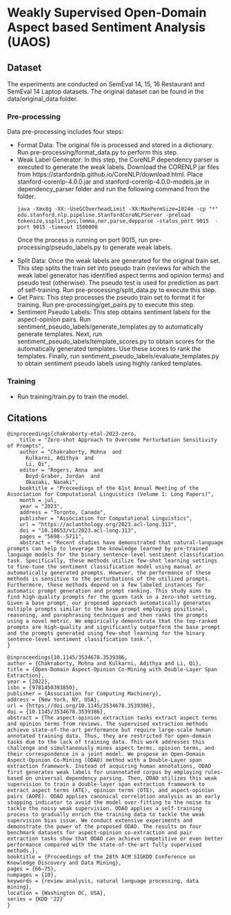 <html>
<h1>Weakly Supervised Open-Domain Aspect based Sentiment Analysis (UAOS)</h1>

<h2> Dataset </h2>

The experiments are conducted on SemEval 14, 15, 16 Restaurant and SemEval 14 Laptop datasets.
The original dataset can be found in the data/original_data folder.

<h3> Pre-processing </h3>
Data pre-processing includes four steps:
<ul>
<li>Format Data: The original file is processed and stored in a dictionary.
Run pre-processing/format_data.py to perform this step.</li>
<li>Weak Label Generator: In this step, the CoreNLP dependency parser is executed
to generate the weak labels. 
Download the CORENLP jar files from https://stanfordnlp.github.io/CoreNLP/download.html.
Place stanford-corenlp-4.0.0.jar and stanford-corenlp-4.0.0-models.jar in dependency_parser folder and run the following command from the folder.

```java -Xmx8g -XX:-UseGCOverheadLimit -XX:MaxPermSize=1024m -cp "*" edu.stanford.nlp.pipeline.StanfordCoreNLPServer -preload tokenize,ssplit,pos,lemma,ner,parse,depparse -status_port 9015  -port 9015 -timeout 1500000```

Once the process is running on port 9015, run pre-processing/pseudo_labels.py to generate weak labels.
</li>
</ul>

<ul>
<li>Split Data: Once the weak labels are generated for the original train set. This step
splits the train set into pseudo train (reviews for which the weak label generator has identified aspect terms and opinion terms)
and pseudo test (otherwise). The pseudo test is used for prediction as part of self-training.
Run pre-processing/split_data.py to execute this step.
</li>
<li>Get Pairs: This step processes the pseudo train set to format it for training. Run pre-processing/get_pairs.py to execute this step.
</li>

<li> Sentiment Pseudo Labels: This step obtains sentiment labels for the aspect-opinion pairs. Run sentiment_pseudo_labels/generate_templates.py to automatically generate templates. Next, run sentiment_pseudo_labels/template_scores.py to obtain scores for the automatically generated templates. Use these scores to rank the templates. Finally, run sentiment_pseudo_labels/evaluate_templates.py to obtain sentiment pseudo labels using highly ranked templates.

</li>


</ul>

<h3>Training</h3>
<ul>
<li>Run training/train.py to train the model.</li>
</ul>


## Citations

```
@inproceedings{chakraborty-etal-2023-zero,
    title = "Zero-shot Approach to Overcome Perturbation Sensitivity of Prompts",
    author = "Chakraborty, Mohna  and
      Kulkarni, Adithya  and
      Li, Qi",
    editor = "Rogers, Anna  and
      Boyd-Graber, Jordan  and
      Okazaki, Naoaki",
    booktitle = "Proceedings of the 61st Annual Meeting of the Association for Computational Linguistics (Volume 1: Long Papers)",
    month = jul,
    year = "2023",
    address = "Toronto, Canada",
    publisher = "Association for Computational Linguistics",
    url = "https://aclanthology.org/2023.acl-long.313",
    doi = "10.18653/v1/2023.acl-long.313",
    pages = "5698--5711",
    abstract = "Recent studies have demonstrated that natural-language prompts can help to leverage the knowledge learned by pre-trained language models for the binary sentence-level sentiment classification task. Specifically, these methods utilize few-shot learning settings to fine-tune the sentiment classification model using manual or automatically generated prompts. However, the performance of these methods is sensitive to the perturbations of the utilized prompts. Furthermore, these methods depend on a few labeled instances for automatic prompt generation and prompt ranking. This study aims to find high-quality prompts for the given task in a zero-shot setting. Given a base prompt, our proposed approach automatically generates multiple prompts similar to the base prompt employing positional, reasoning, and paraphrasing techniques and then ranks the prompts using a novel metric. We empirically demonstrate that the top-ranked prompts are high-quality and significantly outperform the base prompt and the prompts generated using few-shot learning for the binary sentence-level sentiment classification task.",
}
```
```
@inproceedings{10.1145/3534678.3539386,
author = {Chakraborty, Mohna and Kulkarni, Adithya and Li, Qi},
title = {Open-Domain Aspect-Opinion Co-Mining with Double-Layer Span Extraction},
year = {2022},
isbn = {9781450393850},
publisher = {Association for Computing Machinery},
address = {New York, NY, USA},
url = {https://doi.org/10.1145/3534678.3539386},
doi = {10.1145/3534678.3539386},
abstract = {The aspect-opinion extraction tasks extract aspect terms and opinion terms from reviews. The supervised extraction methods achieve state-of-the-art performance but require large-scale human-annotated training data. Thus, they are restricted for open-domain tasks due to the lack of training data. This work addresses this challenge and simultaneously mines aspect terms, opinion terms, and their correspondence in a joint model. We propose an Open-Domain Aspect-Opinion Co-Mining (ODAO) method with a Double-Layer span extraction framework. Instead of acquiring human annotations, ODAO first generates weak labels for unannotated corpus by employing rules-based on universal dependency parsing. Then, ODAO utilizes this weak supervision to train a double-layer span extraction framework to extract aspect terms (ATE), opinion terms (OTE), and aspect-opinion pairs (AOPE). ODAO applies canonical correlation analysis as an early stopping indicator to avoid the model over-fitting to the noise to tackle the noisy weak supervision. ODAO applies a self-training process to gradually enrich the training data to tackle the weak supervision bias issue. We conduct extensive experiments and demonstrate the power of the proposed ODAO. The results on four benchmark datasets for aspect-opinion co-extraction and pair extraction tasks show that ODAO can achieve competitive or even better performance compared with the state-of-the-art fully supervised methods.},
booktitle = {Proceedings of the 28th ACM SIGKDD Conference on Knowledge Discovery and Data Mining},
pages = {66–75},
numpages = {10},
keywords = {review analysis, natural language processing, data mining},
location = {Washington DC, USA},
series = {KDD '22}
}
```
</html>
